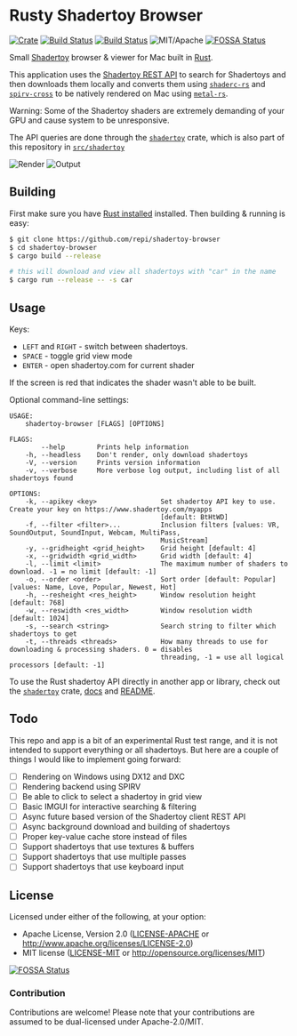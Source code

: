 # Rusty Shadertoy Browser

[![Crate](https://img.shields.io/crates/v/shadertoy-browser.svg)](https://crates.io/crates/shadertoy-browser)
[![Build Status](https://travis-ci.org/repi/shadertoy-browser.svg?branch=master)](https://travis-ci.org/repi/shadertoy-browser)
[![Build Status](https://ci.appveyor.com/api/projects/status/ayr854h0a0eqqrfh/branch/master?svg=true)](https://ci.appveyor.com/project/repi/shadertoy-browser)
![MIT/Apache](https://img.shields.io/badge/license-MIT%2FApache-blue.svg)
[![FOSSA Status](https://app.fossa.io/api/projects/git%2Bgithub.com%2Frepi%2Fshadertoy-browser.svg?type=shield)](https://app.fossa.io/projects/git%2Bgithub.com%2Frepi%2Fshadertoy-browser?ref=badge_shield)

Small [Shadertoy](http://shadertoy.com) browser & viewer for Mac built in [Rust](https://www.rust-lang.org).

This application uses the [Shadertoy REST API](http://shadertoy.com/api) to search for Shadertoys and then downloads them locally and converts them using [`shaderc-rs`](https://crates.io/crates/shaderc) and [`spirv-cross`](https://crates.io/crates/spirv_cross) to be natively rendered on Mac using [`metal-rs`](https://crates.io/crates/metal-rs).

Warning: Some of the Shadertoy shaders are extremely demanding of your GPU and cause system to be unresponsive.

The API queries are done through the [`shadertoy`](https://crates.io/crates/shadertoy) crate, which is also part of this repository in [`src/shadertoy`](src/shadertoy)

![Render](https://raw.githubusercontent.com/repi/shadertoy-browser/master/screenshots/render.jpg?token=ABNEZC2kS8a8LqdI5bfJVYkojB7RNz83ks5aWQlAwA%3D%3D)
![Output](https://raw.githubusercontent.com/repi/shadertoy-browser/master/screenshots/output.jpg?token=ABNEZDsvhrXMegCZ4Zy6IaWT4gNDsojOks5aWQkcwA%3D%3D)

## Building

First make sure you have [Rust installed](https://www.rust-lang.org/en-US/install.html) installed.
Then building & running is easy:

```sh
$ git clone https://github.com/repi/shadertoy-browser
$ cd shadertoy-browser
$ cargo build --release

# this will download and view all shadertoys with "car" in the name
$ cargo run --release -- -s car 
```

## Usage

Keys:

- `LEFT` and `RIGHT` - switch between shadertoys.
- `SPACE` - toggle grid view mode
- `ENTER` - open shadertoy.com for current shader

If the screen is red that indicates the shader wasn't able to be built.

Optional command-line settings:

```text
USAGE:
    shadertoy-browser [FLAGS] [OPTIONS]

FLAGS:
        --help        Prints help information
    -h, --headless    Don't render, only download shadertoys
    -V, --version     Prints version information
    -v, --verbose     More verbose log output, including list of all shadertoys found

OPTIONS:
    -k, --apikey <key>                Set shadertoy API key to use. Create your key on https://www.shadertoy.com/myapps
                                      [default: BtHtWD]
    -f, --filter <filter>...          Inclusion filters [values: VR, SoundOutput, SoundInput, Webcam, MultiPass,
                                      MusicStream]
    -y, --gridheight <grid_height>    Grid height [default: 4]
    -x, --gridwidth <grid_width>      Grid width [default: 4]
    -l, --limit <limit>               The maximum number of shaders to download. -1 = no limit [default: -1]
    -o, --order <order>               Sort order [default: Popular]  [values: Name, Love, Popular, Newest, Hot]
    -h, --resheight <res_height>      Window resolution height [default: 768]
    -w, --reswidth <res_width>        Window resolution width [default: 1024]
    -s, --search <string>             Search string to filter which shadertoys to get
    -t, --threads <threads>           How many threads to use for downloading & processing shaders. 0 = disables
                                      threading, -1 = use all logical processors [default: -1]
```

To use the Rust shadertoy API directly in another app or library, check out the [`shadertoy`](https://crates.io/crates/shadertoy) crate, [docs](http://docs.rs/shadertoy) and [README](src/shadertoy/README.MD).

## Todo

This repo and app is a bit of an experimental Rust test range, and it is not intended to support everything or all shadertoys. But here are a couple of things I would like to implement going forward:

- [ ] Rendering on Windows using DX12 and DXC
- [ ] Rendering backend using SPIRV
- [ ] Be able to click to select a shadertoy in grid view
- [ ] Basic IMGUI for interactive searching & filtering
- [ ] Async future based version of the Shadertoy client REST API
- [ ] Async background download and building of shadertoys
- [ ] Proper key-value cache store instead of files
- [ ] Support shadertoys that use textures & buffers
- [ ] Support shadertoys that use multiple passes
- [ ] Support shadertoys that use keyboard input

## License

Licensed under either of the following, at your option:

* Apache License, Version 2.0 ([LICENSE-APACHE](LICENSE-APACHE) or http://www.apache.org/licenses/LICENSE-2.0)
* MIT license ([LICENSE-MIT](LICENSE-MIT) or http://opensource.org/licenses/MIT)


[![FOSSA Status](https://app.fossa.io/api/projects/git%2Bgithub.com%2Frepi%2Fshadertoy-browser.svg?type=large)](https://app.fossa.io/projects/git%2Bgithub.com%2Frepi%2Fshadertoy-browser?ref=badge_large)

### Contribution

Contributions are welcome! Please note that your contributions are assumed to be dual-licensed under Apache-2.0/MIT.